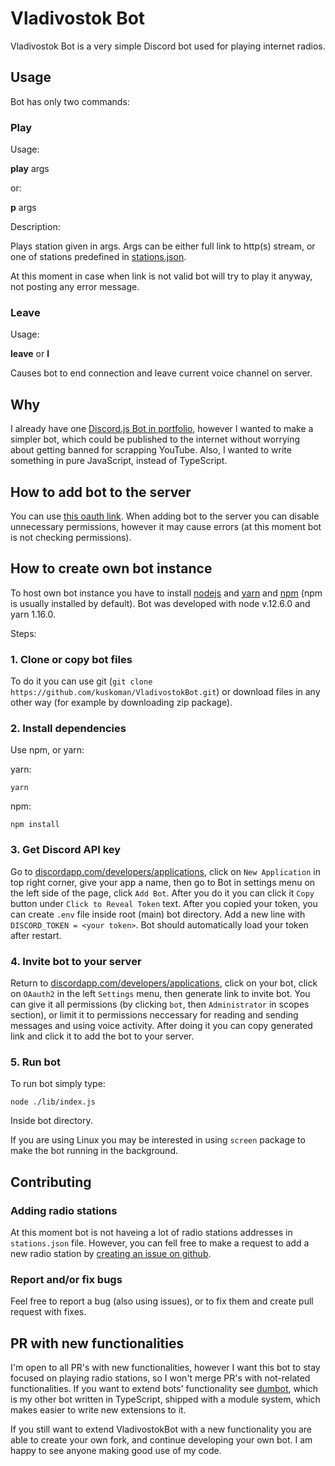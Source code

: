 # Vladivostok Bot

Vladivostok Bot is a very simple Discord bot used for playing internet radios.

## Usage

Bot has only two commands:

### Play

Usage:

**play** args

or:

**p** args

Description:

Plays station given in args. Args can be either full link
to http(s) stream, or one of stations predefined in [stations.json](stations.json).

At this moment in case when link is not valid bot will try to play it
anyway, not posting any error message.

### Leave

Usage:

**leave** or **l**

Causes bot to end connection and leave current voice channel on server.

## Why

I already have one [Discord.js Bot in portfolio](https://github.com/kuskoman/dumbot),
however I wanted to make a simpler bot, which could be published to the internet
without worrying about getting banned for scrapping YouTube.
Also, I wanted to write something in pure JavaScript, instead of TypeScript.

## How to add bot to the server

You can use [this oauth link](https://discordapp.com/api/oauth2/authorize?client_id=694659362978791525&permissions=36776976&scope=bot).
When adding bot to the server you can disable unnecessary permissions, however it may cause errors (at this moment bot is not checking permissions).

## How to create own bot instance

To host own bot instance you have to install [nodejs](https://nodejs.org/) and [yarn](https://yarnpkg.com/) and [npm](https://www.npmjs.com/package/npm)
(npm is usually installed by default).
Bot was developed with node v.12.6.0 and yarn 1.16.0.

Steps:

### 1. Clone or copy bot files

To do it you can use git (`git clone https://github.com/kuskoman/VladivostokBot.git`)
or download files in any other way (for example by downloading zip package).

### 2. Install dependencies

Use npm, or yarn:

yarn:

```shell
yarn
```

npm:

```shell
npm install
```

### 3. Get Discord API key

Go to [discordapp.com/developers/applications](https://discordapp.com/developers/applications),
click on `New Application` in top right corner, give your app a name, then go to Bot in settings menu
on the left side of the page, click `Add Bot`. After you do it you can click it `Copy` button
under `Click to Reveal Token` text. After you copied your token, you can create `.env` file inside
root (main) bot directory. Add a new line with `DISCORD_TOKEN = <your token>`.
Bot should automatically load your token after restart.

### 4. Invite bot to your server

Return to [discordapp.com/developers/applications](https://discordapp.com/developers/applications),
click on your bot, click on `OAauth2` in the left `Settings` menu, then generate link to invite bot.
You can give it all permissions (by clicking `bot`, then `Administrator` in scopes section),
or limit it to permissions neccessary for reading and sending messages and using voice activity.
After doing it you can copy generated link and click it to add the bot to your server.

### 5. Run bot

To run bot simply type:

```shell
node ./lib/index.js
```

Inside bot directory.

If you are using Linux you may be interested in using `screen` package to make the bot running
in the background.

## Contributing

### Adding radio stations

At this moment bot is not haveing a lot of radio stations addresses in `stations.json` file.
However, you can fell free to make a request to add a new radio station by
[creating an issue on github](https://github.com/kuskoman/VladivostokBot/issues).

### Report and/or fix bugs

Feel free to report a bug (also using issues), or to fix them and create pull request with fixes.

## PR with new functionalities

I'm open to all PR's with new functionalities, however I want this bot to stay focused on playing
radio stations, so I won't merge PR's with not-related functionalities. If you want to
extend bots' functionality see [dumbot](https://github.com/kuskoman/dumbot), which is my other bot
written in TypeScript, shipped with a module system, which makes easier to write new extensions to it.

If you still want to extend VladivostokBot with a new functionality you are able to create your
own fork, and continue developing your own bot. I am happy to see anyone making good use
of my code.
